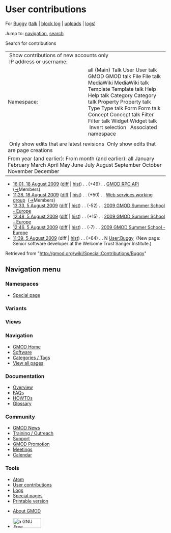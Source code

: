 <div id="mw-page-base" class="noprint">

</div>

<div id="mw-head-base" class="noprint">

</div>

<div id="content" class="mw-body" role="main">

<span id="top"></span>

<div id="mw-js-message" style="display:none;">

</div>



# <span dir="auto">User contributions</span>

<div id="bodyContent">

<div id="contentSub">

For [Buggy](/wiki/User:Buggy "User:Buggy") (<a
href="/mediawiki/index.php?title=User_talk:Buggy&amp;action=edit&amp;redlink=1"
class="new" title="User talk:Buggy (page does not exist)">talk</a> \|
[block
log](/mediawiki/index.php?title=Special:Log/block&page=User%3ABuggy "Special:Log/block")
\| [uploads](/wiki/Special:ListFiles/Buggy "Special:ListFiles/Buggy") \|
[logs](/wiki/Special:Log/Buggy "Special:Log/Buggy"))

</div>

<div id="jump-to-nav" class="mw-jump">

Jump to: [navigation](#mw-navigation), [search](#p-search)

</div>

<div id="mw-content-text">

Search for contributions

<table class="mw-contributions-table">
<colgroup>
<col style="width: 50%" />
<col style="width: 50%" />
</colgroup>
<tbody>
<tr class="odd">
<td colspan="2"> Show contributions of new accounts only<br />
 IP address or username:</td>
</tr>
<tr class="even">
<td class="mw-label">Namespace:</td>
<td>all (Main) Talk User User talk GMOD GMOD talk File File talk
MediaWiki MediaWiki talk Template Template talk Help Help talk Category
Category talk Property Property talk Type Type talk Form Form talk
Concept Concept talk Filter Filter talk Widget Widget talk  
 Invert selection 
 Associated namespace </td>
</tr>
<tr class="odd">
<td colspan="2"></td>
</tr>
<tr class="even">
<td colspan="2"> Only show edits that are latest revisions
 Only show edits that are page creations</td>
</tr>
<tr class="odd">
<td colspan="2">From year (and earlier): From month (and earlier): all
January February March April May June July August September October
November December</td>
</tr>
</tbody>
</table>

- <a href="/mediawiki/index.php?title=GMOD_RPC_API&amp;oldid=8990"
  class="mw-changeslist-date" title="GMOD RPC API">16:01, 18 August
  2009</a>
  ([diff](/mediawiki/index.php?title=GMOD_RPC_API&diff=prev&oldid=8990 "GMOD RPC API")
  \|
  [hist](/mediawiki/index.php?title=GMOD_RPC_API&action=history "GMOD RPC API"))
  <span class="mw-changeslist-separator">. .</span>
  <span class="mw-plusminus-pos" dir="ltr"
  title="22,937 bytes after change">(+49)</span>‎
  <span class="mw-changeslist-separator">. .</span>
  <a href="/wiki/GMOD_RPC_API" class="mw-contributions-title"
  title="GMOD RPC API">GMOD RPC API</a> ‎
  <span class="comment">([→](/wiki/GMOD_RPC_API#Members "GMOD RPC API")‎<span dir="auto"><span class="autocomment">Members</span></span>)</span>
- <a
  href="/mediawiki/index.php?title=Web_services_working_group&amp;oldid=8989"
  class="mw-changeslist-date" title="Web services working group">11:28, 18
  August 2009</a>
  ([diff](/mediawiki/index.php?title=Web_services_working_group&diff=prev&oldid=8989 "Web services working group")
  \|
  [hist](/mediawiki/index.php?title=Web_services_working_group&action=history "Web services working group"))
  <span class="mw-changeslist-separator">. .</span>
  <span class="mw-plusminus-pos" dir="ltr"
  title="1,880 bytes after change">(+50)</span>‎
  <span class="mw-changeslist-separator">. .</span>
  <a href="/wiki/Web_services_working_group"
  class="mw-contributions-title" title="Web services working group">Web
  services working group</a> ‎
  <span class="comment">([→](/wiki/Web_services_working_group#Members "Web services working group")‎<span dir="auto"><span class="autocomment">Members</span></span>)</span>
- <a
  href="/mediawiki/index.php?title=2009_GMOD_Summer_School_-_Europe&amp;oldid=8773"
  class="mw-changeslist-date"
  title="2009 GMOD Summer School - Europe">13:33, 5 August 2009</a>
  ([diff](/mediawiki/index.php?title=2009_GMOD_Summer_School_-_Europe&diff=prev&oldid=8773 "2009 GMOD Summer School - Europe")
  \|
  [hist](/mediawiki/index.php?title=2009_GMOD_Summer_School_-_Europe&action=history "2009 GMOD Summer School - Europe"))
  <span class="mw-changeslist-separator">. .</span>
  <span class="mw-plusminus-neg" dir="ltr"
  title="9,610 bytes after change">(-52)</span>‎
  <span class="mw-changeslist-separator">. .</span>
  <a href="/wiki/2009_GMOD_Summer_School_-_Europe"
  class="mw-contributions-title"
  title="2009 GMOD Summer School - Europe">2009 GMOD Summer School -
  Europe</a> ‎
- <a
  href="/mediawiki/index.php?title=2009_GMOD_Summer_School_-_Europe&amp;oldid=8767"
  class="mw-changeslist-date"
  title="2009 GMOD Summer School - Europe">12:48, 5 August 2009</a>
  ([diff](/mediawiki/index.php?title=2009_GMOD_Summer_School_-_Europe&diff=prev&oldid=8767 "2009 GMOD Summer School - Europe")
  \|
  [hist](/mediawiki/index.php?title=2009_GMOD_Summer_School_-_Europe&action=history "2009 GMOD Summer School - Europe"))
  <span class="mw-changeslist-separator">. .</span>
  <span class="mw-plusminus-pos" dir="ltr"
  title="9,662 bytes after change">(+15)</span>‎
  <span class="mw-changeslist-separator">. .</span>
  <a href="/wiki/2009_GMOD_Summer_School_-_Europe"
  class="mw-contributions-title"
  title="2009 GMOD Summer School - Europe">2009 GMOD Summer School -
  Europe</a> ‎
- <a
  href="/mediawiki/index.php?title=2009_GMOD_Summer_School_-_Europe&amp;oldid=8766"
  class="mw-changeslist-date"
  title="2009 GMOD Summer School - Europe">12:46, 5 August 2009</a>
  ([diff](/mediawiki/index.php?title=2009_GMOD_Summer_School_-_Europe&diff=prev&oldid=8766 "2009 GMOD Summer School - Europe")
  \|
  [hist](/mediawiki/index.php?title=2009_GMOD_Summer_School_-_Europe&action=history "2009 GMOD Summer School - Europe"))
  <span class="mw-changeslist-separator">. .</span>
  <span class="mw-plusminus-neg" dir="ltr"
  title="9,647 bytes after change">(-7)</span>‎
  <span class="mw-changeslist-separator">. .</span>
  <a href="/wiki/2009_GMOD_Summer_School_-_Europe"
  class="mw-contributions-title"
  title="2009 GMOD Summer School - Europe">2009 GMOD Summer School -
  Europe</a> ‎
- <a href="/mediawiki/index.php?title=User:Buggy&amp;oldid=8765"
  class="mw-changeslist-date" title="User:Buggy">11:39, 5 August 2009</a>
  (diff \|
  [hist](/mediawiki/index.php?title=User:Buggy&action=history "User:Buggy"))
  <span class="mw-changeslist-separator">. .</span>
  <span class="mw-plusminus-pos" dir="ltr"
  title="64 bytes after change">(+64)</span>‎
  <span class="mw-changeslist-separator">. .</span> N
  <a href="/wiki/User:Buggy" class="mw-contributions-title"
  title="User:Buggy">User:Buggy</a> ‎ <span class="comment">(New page:
  Senior software developer at the Welcome Trust Sanger
  Institute.)</span>

</div>

<div class="printfooter">

Retrieved from "<http://gmod.org/wiki/Special:Contributions/Buggy>"

</div>

<div id="catlinks" class="catlinks catlinks-allhidden">

</div>

<div class="visualClear">

</div>

</div>

</div>

<div id="mw-navigation">

## Navigation menu

<div id="mw-head">



<div id="left-navigation">

<div id="p-namespaces" class="vectorTabs" role="navigation"
aria-labelledby="p-namespaces-label">

### Namespaces

- <span id="ca-nstab-special">[Special
  page](/wiki/Special:Contributions/Buggy "This is a special page, you cannot edit the page itself")</span>

</div>

<div id="p-variants" class="vectorMenu emptyPortlet" role="navigation"
aria-labelledby="p-variants-label">

### 

### Variants[](#)

<div class="menu">

</div>

</div>

</div>

<div id="right-navigation">

<div id="p-views" class="vectorTabs emptyPortlet" role="navigation"
aria-labelledby="p-views-label">

### Views

</div>



</div>



</div>

</div>

</div>

<div id="mw-panel">

<div id="p-logo" role="banner">

<a href="/wiki/Main_Page"
style="background-image: url(http://gmod.org/images/GMOD-cogs.png);"
title="Visit the main page"></a>

</div>

<div id="p-Navigation" class="portal" role="navigation"
aria-labelledby="p-Navigation-label">

### Navigation

<div class="body">

- <span id="n-GMOD-Home">[GMOD Home](/wiki/Main_Page)</span>
- <span id="n-Software">[Software](/wiki/GMOD_Components)</span>
- <span id="n-Categories-.2F-Tags">[Categories /
  Tags](/wiki/Categories)</span>
- <span id="n-View-all-pages">[View all
  pages](/wiki/Special:AllPages)</span>

</div>

</div>

<div id="p-Documentation" class="portal" role="navigation"
aria-labelledby="p-Documentation-label">

### Documentation

<div class="body">

- <span id="n-Overview">[Overview](/wiki/Overview)</span>
- <span id="n-FAQs">[FAQs](/wiki/Category:FAQ)</span>
- <span id="n-HOWTOs">[HOWTOs](/wiki/Category:HOWTO)</span>
- <span id="n-Glossary">[Glossary](/wiki/Glossary)</span>

</div>

</div>

<div id="p-Community" class="portal" role="navigation"
aria-labelledby="p-Community-label">

### Community

<div class="body">

- <span id="n-GMOD-News">[GMOD News](/wiki/GMOD_News)</span>
- <span id="n-Training-.2F-Outreach">[Training /
  Outreach](/wiki/Training_and_Outreach)</span>
- <span id="n-Support">[Support](/wiki/Support)</span>
- <span id="n-GMOD-Promotion">[GMOD
  Promotion](/wiki/GMOD_Promotion)</span>
- <span id="n-Meetings">[Meetings](/wiki/Meetings)</span>
- <span id="n-Calendar">[Calendar](/wiki/Calendar)</span>

</div>

</div>

<div id="p-tb" class="portal" role="navigation"
aria-labelledby="p-tb-label">

### Tools

<div class="body">

- <span id="feedlinks"><a
  href="http://gmod.org/mediawiki/index.php?title=Special:Contributions/Buggy&amp;feed=atom"
  id="feed-atom" class="feedlink" rel="alternate"
  type="application/atom+xml" title="Atom feed for this page">Atom</a></span>
- <span id="t-contributions">[User
  contributions](/wiki/Special:Contributions/Buggy "A list of contributions of this user")</span>
- <span id="t-log">[Logs](/wiki/Special:Log/Buggy)</span>
- <span id="t-specialpages"><a href="/wiki/Special:SpecialPages" accesskey="q"
  title="A list of all special pages [q]">Special pages</a></span>
- <span id="t-print"><a
  href="/mediawiki/index.php?title=Special:Contributions/Buggy&amp;printable=yes"
  rel="alternate" accesskey="p"
  title="Printable version of this page [p]">Printable version</a></span>

</div>

</div>

</div>

</div>

<div id="footer" role="contentinfo">

- <span id="footer-places-about">[About
  GMOD](/wiki/GMOD:About "GMOD:About")</span>

<!-- -->

- <span id="footer-copyrightico">[<img src="http://www.gnu.org/graphics/gfdl-logo-small.png" width="88"
  height="31" alt="a GNU Free Documentation License" />](http://www.gnu.org/licenses/fdl-1.3.html)</span>




</div>
